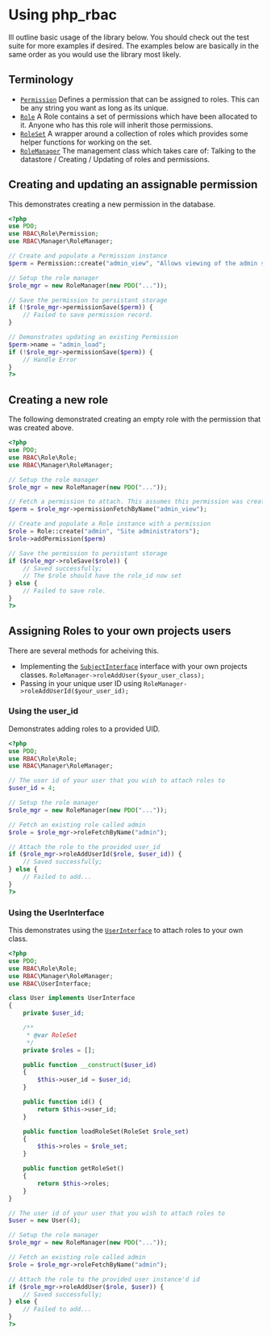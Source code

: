 # Using php_rbac


Ill outline basic usage of the library below. You should check out the test suite for more
examples if desired. The examples below are basically in the same order as you would use the
library most likely.

## Terminology

- [`Permission`](https://github.com/leighmacdonald/php_rbac/blob/master/src/RBAC/Role/Permission.php) Defines a
 permission that can be assigned to roles. This can be any string you want as long as its unique.
- [`Role`](https://github.com/leighmacdonald/php_rbac/blob/master/src/RBAC/Role/Role.php) A Role contains a set of
 permissions which have been allocated to it. Anyone who has this role will inherit those permissions.
- [`RoleSet`](https://github.com/leighmacdonald/php_rbac/blob/master/src/RBAC/Role/RoleSet.php) A wrapper around
 a collection of roles which provides some helper functions for working on the set.
- [`RoleManager`](https://github.com/leighmacdonald/php_rbac/blob/master/src/RBAC/Manager/RoleManager.php) The
 management class which takes care of: Talking to the datastore / Creating / Updating of roles and permissions.

## Creating and updating an assignable permission

This demonstrates creating a new permission in the database.

```php
<?php
use PDO;
use RBAC\Role\Permission;
use RBAC\Manager\RoleManager;

// Create and populate a Permission instance
$perm = Permission::create("admin_view", "Allows viewing of the admin section");

// Setup the role manager
$role_mgr = new RoleManager(new PDO("..."));

// Save the permission to persistant storage
if (!$role_mgr->permissionSave($perm)) {
    // Failed to save permission record.
}

// Demonstrates updating an existing Permission
$perm->name = "admin_load";
if (!$role_mgr->permissionSave($perm)) {
    // Handle Error
}
?>
```

## Creating a new role

The following demonstrated creating an empty role with the permission that was created above.

```php
<?php
use PDO;
use RBAC\Role\Role;
use RBAC\Manager\RoleManager;

// Setup the role manager
$role_mgr = new RoleManager(new PDO("..."));

// Fetch a permission to attach. This assumes this permission was created earlier successfully.
$perm = $role_mgr->permissionFetchByName("admin_view");

// Create and populate a Role instance with a permission
$role = Role::create("admin", "Site administrators");
$role->addPermission($perm)

// Save the permission to persistant storage
if ($role_mgr->roleSave($role)) {
    // Saved successfully;
    // The $role should have the role_id now set
} else {
    // Failed to save role.
}
?>
```

## Assigning Roles to your own projects users

There are several methods for acheiving this.

- Implementing the [`SubjectInterface`](https://github.com/leighmacdonald/php_rbac/blob/master/src/RBAC/SubjectInterface.php)
 interface with your own projects classes. `RoleManager->roleAddUser($your_user_class);`
- Passing in your unique user ID using `RoleManager->roleAddUserId($your_user_id);`

### Using the user_id

Demonstrates adding roles to a provided UID.

```php
<?php
use PDO;
use RBAC\Role\Role;
use RBAC\Manager\RoleManager;

// The user id of your user that you wish to attach roles to
$user_id = 4;

// Setup the role manager
$role_mgr = new RoleManager(new PDO("..."));

// Fetch an existing role called admin
$role = $role_mgr->roleFetchByName("admin");

// Attach the role to the provided user_id
if ($role_mgr->roleAddUserId($role, $user_id)) {
    // Saved successfully;
} else {
    // Failed to add...
}
?>
```

### Using the UserInterface

This demonstrates using the [`UserInterface`](https://github.com/leighmacdonald/php_rbac/blob/master/src/RBAC/UserInterface.php)
to attach roles to your own class.

```php
<?php
use PDO;
use RBAC\Role\Role;
use RBAC\Manager\RoleManager;
use RBAC\UserInterface;

class User implements UserInterface
{
    private $user_id;

    /**
     * @var RoleSet
     */
    private $roles = [];

    public function __construct($user_id)
    {
        $this->user_id = $user_id;
    }

    public function id() {
        return $this->user_id;
    }

    public function loadRoleSet(RoleSet $role_set)
    {
        $this->roles = $role_set;
    }

    public function getRoleSet()
    {
        return $this->roles;
    }
}

// The user id of your user that you wish to attach roles to
$user = new User(4);

// Setup the role manager
$role_mgr = new RoleManager(new PDO("..."));

// Fetch an existing role called admin
$role = $role_mgr->roleFetchByName("admin");

// Attach the role to the provided user instance'd id
if ($role_mgr->roleAddUser($role, $user)) {
    // Saved successfully;
} else {
    // Failed to add...
}
?>
```
